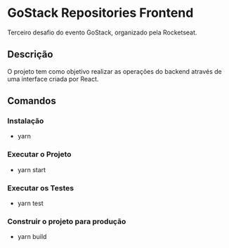 # GoStack Repositories Frontend
Terceiro desafio do evento GoStack, organizado pela Rocketseat.
## Descrição
O projeto tem como objetivo realizar as operações do backend através de uma interface criada por React.

## Comandos
### Instalação
* yarn
### Executar o Projeto
* yarn start
### Executar os Testes
* yarn test
### Construir o projeto para produção
* yarn build
